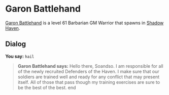 # Garon Battlehand



[Garon Battlehand](/npc/150190) is a level 61 Barbarian GM Warrior that spawns in [Shadow Haven](/zone/150).



## Dialog

**You say:** `hail`



>**Garon Battlehand says:** Hello there, Soandso. I am responsible for all of the newly recruited Defenders of the Haven. I make sure that our soldiers are trained well and ready for any conflict that may present itself. All of those that pass though my training exercises are sure to be the best of the best.
end
